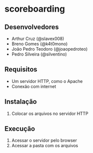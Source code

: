 # scoreboarding

## Desenvolvedores
- Arthur Cruz (@slavex008)
- Breno Gomes (@k4t0mono)
- João Pedro Teodoro (@joaopedroteo)
- Pedro Silveira (@silventino)

## Requisitos

- Um servidor HTTP, como o Apache
- Conexão com internet

## Instalação

1. Colocar os arquivos no servidor HTTP

## Execução

1. Acessar o servidor pelo browser
2. Acessar a pasta com os arquivos

